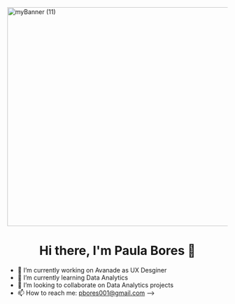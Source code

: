 
<img width="1411" height="500" alt="myBanner (11)" src="https://github.com/user-attachments/assets/217499f6-7d5a-4e99-bfb5-442931fd8a37" />
<h1 align="center" tabindex="-1" class="heading-element" dir="auto">Hi there, I'm <span class="color:#7368FF">Paula Bores</span> 👋</h1>

- 🔭 I’m currently working on Avanade as UX Desginer
- 🌱 I’m currently learning Data Analytics
- 👯 I’m looking to collaborate on Data Analytics projects
- 📫 How to reach me: pbores001@gmail.com
-->
